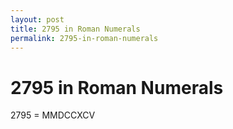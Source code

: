 ```yaml
---
layout: post
title: 2795 in Roman Numerals
permalink: 2795-in-roman-numerals
---
```


# 2795 in Roman Numerals

2795 = MMDCCXCV
